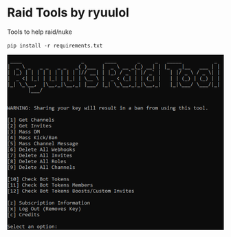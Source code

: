 # Raid Tools by ryuulol

Tools to help raid/nuke

`pip install -r requirements.txt`

![Screenshot](Capture.PNG)
